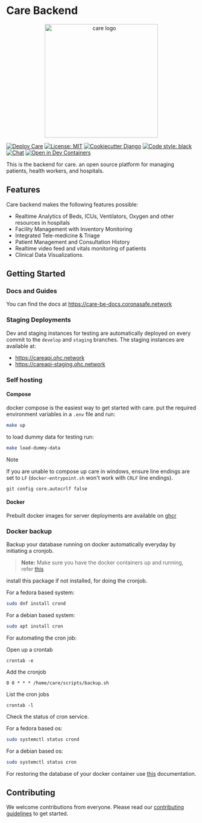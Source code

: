 # Care Backend

<p align="center">
  <a href="https://ohc.network">
    <picture>
      <source media="(prefers-color-scheme: dark)" srcset="./care/static/images/logos/light-logo.svg">
      <img alt="care logo" src="./care/static/images/logos/black-logo.svg"  width="300">
    </picture>
  </a>
</p>

[![Deploy Care](https://github.com/ohcnetwork/care/actions/workflows/deployment.yaml/badge.svg)](https://github.com/ohcnetwork/care/actions/workflows/deployment.yaml)
[![License: MIT](https://img.shields.io/badge/License-MIT-green.svg)](https://opensource.org/licenses/MIT)
[![Cookiecutter Django](https://img.shields.io/badge/built%20with-Cookiecutter%20Django-ff69b4.svg)](https://github.com/pydanny/cookiecutter-django/)
[![Code style: black](https://img.shields.io/badge/code%20style-black-000000.svg)](https://github.com/psf/black)
[![Chat](https://img.shields.io/badge/-Join%20us%20on%20slack-7b1c7d?logo=slack)](https://slack.ohc.network/)
[![Open in Dev Containers](https://img.shields.io/static/v1?label=&message=Open%20in%20Dev%20Containers&color=blue&logo=visualstudiocode)](https://vscode.dev/redirect?url=vscode://ms-vscode-remote.remote-containers/cloneInVolume?url=https://github.com/ohcnetwork/care)

This is the backend for care. an open source platform for managing patients, health workers, and hospitals.

## Features

Care backend makes the following features possible:

- Realtime Analytics of Beds, ICUs, Ventilators, Oxygen and other resources in hospitals
- Facility Management with Inventory Monitoring
- Integrated Tele-medicine & Triage
- Patient Management and Consultation History
- Realtime video feed and vitals monitoring of patients
- Clinical Data Visualizations.

## Getting Started

### Docs and Guides

You can find the docs at https://care-be-docs.coronasafe.network

### Staging Deployments

Dev and staging instances for testing are automatically deployed on every commit to the `develop` and `staging` branches.
The staging instances are available at:

- https://careapi.ohc.network
- https://careapi-staging.ohc.network

### Self hosting

#### Compose

docker compose is the easiest way to get started with care.
put the required environment variables in a `.env` file and run:

```bash
make up
```

to load dummy data for testing run:

```bash
make load-dummy-data
```

> [!NOTE]
> If you are unable to compose up care in windows, ensure line endings are set to `LF` (`docker-entrypoint.sh` won't
> work with `CRLF` line endings).
> ```
> git config core.autocrlf false
> ```

#### Docker

Prebuilt docker images for server deployments are available
on [ghcr](https://github.com/ohcnetwork/care/pkgs/container/care)

### Docker backup
Backup your database running on docker automatically everyday by initiating a cronjob.
> **Note:** Make sure you have the docker containers up and running, refer [this](https://care-be-docs.ohc.network/local-setup/configuration.html)

install this package if not installed, for doing the cronjob.

For a fedora based system:
```bash
sudo dnf install crond
```
For a debian based system:
```bash
sudo apt install cron
```

For automating the cron job:

Open up a crontab
```
crontab -e
```
Add the cronjob
```
0 0 * * * /home/care/scripts/backup.sh

```
List the cron jobs
```
crontab -l
```

Check the status of cron service.

For a fedora based os:
```bash
sudo systemctl status crond
```
For a debian based os:
```bash
sudo systemctl status cron
```

For restoring the database of your docker container use [this](https://github.com/dumbstertruck3/care/blob/docker_backup/Backup.md) documentation.
## Contributing

We welcome contributions from everyone. Please read our [contributing guidelines](./CONTRIBUTING.md) to get started.
